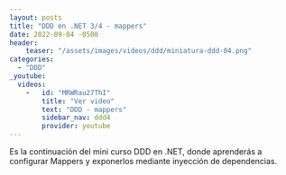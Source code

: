 ```yaml
---
layout: posts
title: "DDD en .NET 3/4 - mappers"
date: 2022-09-04 -0500
header:
    teaser: "/assets/images/videos/ddd/miniatura-ddd-04.png"
categories:
  - "DDD"
_youtube: 
  videos:
    -   id: "MRWRau27ThI"
        title: "Ver video"
        text: "DDD - mappers" 
        sidebar_nav: ddd4
        provider: youtube
---
```


Es la continuación del mini curso DDD en .NET, donde aprenderás a configurar Mappers y exponerlos mediante inyección de dependencias.




